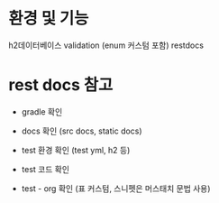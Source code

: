 # 환경 및 기능
h2데이터베이스
validation (enum 커스텀 포함)
restdocs


# rest docs 참고
* gradle 확인

* docs 확인 (src docs, static docs)

* test 환경 확인 (test yml, h2 등)

* test 코드 확인

* test - org 확인 (표 커스텀, 스니펫은 머스태치 문법 사용)
